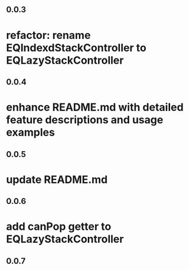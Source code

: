 ## 0.0.3
# refactor: rename EQIndexdStackController to EQLazyStackController

## 0.0.4
# enhance README.md with detailed feature descriptions and usage examples

## 0.0.5
# update README.md 

## 0.0.6
# add canPop getter to EQLazyStackController

## 0.0.7


